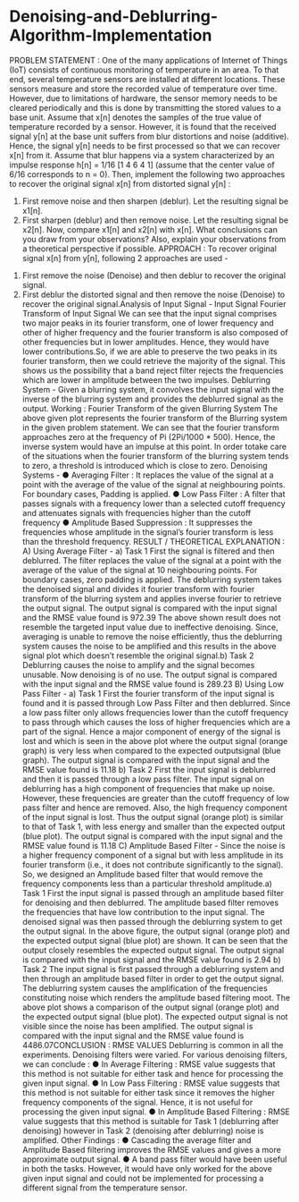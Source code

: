 # Denoising-and-Deblurring-Algorithm-Implementation
PROBLEM STATEMENT :
One of the many applications of Internet of Things (IoT) consists of continuous monitoring of
temperature in an area. To that end, several temperature sensors are installed at different
locations. These sensors measure and store the recorded value of temperature over time.
However, due to limitations of hardware, the sensor memory needs to be cleared periodically
and this is done by transmitting the stored values to a base unit. Assume that x[n] denotes the
samples of the true value of temperature recorded by a sensor. However, it is found that the
received signal y[n] at the base unit suffers from blur distortions and noise (additive). Hence, the
signal y[n] needs to be first processed so that we can recover x[n] from it. Assume that blur
happens via a system characterized by an impulse response h[n] = 1/16 [1 4 6 4 1] (assume
that the center value of 6/16 corresponds to n = 0). Then, implement the following two
approaches to recover the original signal x[n] from distorted signal y[n] :
1. First remove noise and then sharpen (deblur). Let the resulting signal be x1[n].
2. First sharpen (deblur) and then remove noise. Let the resulting signal be x2[n].
Now, compare x1[n] and x2[n] with x[n]. What conclusions can you draw from your
observations? Also, explain your observations from a theoretical perspective if possible.
APPROACH :
To recover original signal x[n] from y[n], following 2 approaches are used -
1) First remove the noise (Denoise) and then deblur to recover the original signal.
2) First deblur the distorted signal and then remove the noise (Denoise) to recover the
original signal.Analysis of Input Signal -
Input Signal Fourier Transform of Input Signal
We can see that the input signal comprises two major peaks in its fourier transform, one of
lower frequency and other of higher frequency and the fourier transform is also composed of
other frequencies but in lower amplitudes. Hence, they would have lower contributions.So, if we
are able to preserve the two peaks in its fourier transform, then we could retrieve the majority of
the signal. This shows us the possibility that a band reject filter rejects the frequencies which are
lower in amplitude between the two impulses.
Deblurring System -
Given a blurring system, it convolves the input signal with the inverse of the blurring system and
provides the deblurred signal as the output.
Working :
Fourier Transform of the given Blurring System
The above given plot represents the fourier transform of the Blurring system in the given
problem statement. We can see that the fourier transform approaches zero at the frequency of
Pi (2Pi/1000 * 500). Hence, the inverse system would have an impulse at this point. In order totake care of the situations when the fourier transform of the blurring system tends to zero, a
threshold is introduced which is close to zero.
Denoising Systems -
● Averaging Filter : It replaces the value of the signal at a point with the average of the
value of the signal at neighbouring points. For boundary cases, Padding is applied.
● Low Pass Filter : A filter that passes signals with a frequency lower than a selected
cutoff frequency and attenuates signals with frequencies higher than the cutoff frequency
● Amplitude Based Suppression : It suppresses the frequencies whose amplitude in the
signal’s fourier transform is less than the threshold frequency.
RESULT / THEORETICAL EXPLANATION :
A) Using Average Filter -
a) Task 1
First the signal is filtered and then deblurred. The filter replaces the value of the signal at a
point with the average of the value of the signal at 10 neighbouring points. For boundary cases,
zero padding is applied. The deblurring system takes the denoised signal and divides it fourier
transform with fourier transform of the blurring system and applies inverse fourier to retrieve the
output signal. The output signal is compared with the input signal and the RMSE value found is
972.39
The above shown result does not resemble the targeted input value due to ineffective denoising.
Since, averaging is unable to remove the noise efficiently, thus the deblurring system causes the
noise to be amplified and this results in the above signal plot which doesn’t resemble the
original signal.b) Task 2
Deblurring causes the noise to amplify and the signal becomes unusable. Now denoising is of
no use. The output signal is compared with the input signal and the RMSE value found is
289.23
B) Using Low Pass Filter -
a) Task 1
First the fourier transform of the input signal is found and it is passed through Low Pass Filter
and then deblurred. Since a low pass filter only allows frequencies lower than the cutoff
frequency to pass through which causes the loss of higher frequencies which are a part of the
signal. Hence a major component of energy of the signal is lost and which is seen in the above
plot where the output signal (orange graph) is very less when compared to the expected outputsignal (blue graph). The output signal is compared with the input signal and the RMSE value
found is 11.18
b) Task 2
First the input signal is deblurred and then it is passed through a low pass filter. The input signal
on deblurring has a high component of frequencies that make up noise. However, these
frequencies are greater than the cutoff frequency of low pass filter and hence are removed.
Also, the high frequency component of the input signal is lost. Thus the output signal (orange
plot) is similar to that of Task 1, with less energy and smaller than the expected output (blue
plot). The output signal is compared with the input signal and the RMSE value found is 11.18
C) Amplitude Based Filter -
Since the noise is a higher frequency component of a signal but with less amplitude in its fourier
transform (i.e., it does not contribute significantly to the signal). So, we designed an Amplitude
based filter that would remove the frequency components less than a particular threshold
amplitude.a) Task 1
First the input signal is passed through an amplitude based filter for denoising and then
deblurred. The amplitude based filter removes the frequencies that have low
contribution to the input signal. The denoised signal was then passed through the
deblurring system to get the output signal. In the above figure, the output signal (orange
plot) and the expected output signal (blue plot) are shown. It can be seen that the output
closely resembles the expected output signal. The output signal is compared with the input
signal and the RMSE value found is 2.94
b) Task 2
The input signal is first passed through a deblurring system and then through an amplitude
based filter in order to get the output signal. The deblurring system causes the amplification of
the frequencies constituting noise which renders the amplitude based filtering moot. The above
plot shows a comparison of the output signal (orange plot) and the expected output signal (blue
plot). The expected output signal is not visible since the noise has been amplified. The output
signal is compared with the input signal and the RMSE value found is 4486.07CONCLUSION :
RMSE VALUES
Deblurring is common in all the experiments. Denoising filters were varied.
For various denoising filters, we can conclude :
● In Average Filtering : RMSE value suggests that this method is not suitable for either
task and hence for processing the given input signal.
● In Low Pass Filtering : RMSE value suggests that this method is not suitable for either
task since it removes the higher frequency components of the signal. Hence, it is not
useful for processing the given input signal.
● In Amplitude Based Filtering : RMSE value suggests that this method is suitable for Task
1 (deblurring after denoising) however in Task 2 (denoising after deblurring) noise is
amplified.
Other Findings :
● Cascading the average filter and Amplitude Based filtering improves the RMSE values
and gives a more approximate output signal.
● A band pass filter would have been useful in both the tasks. However, it would have only
worked for the above given input signal and could not be implemented for processing a
different signal from the temperature sensor.
